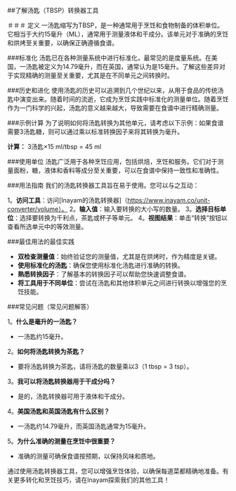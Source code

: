 ##了解汤匙（TBSP）转换器工具

＃＃＃ 定义
一汤匙缩写为TBSP，是一种通常用于烹饪和食物制备的体积单位。它相当于大约15毫升（ML），通常用于测量液体和干成分。该单元对于准确的烹饪和烘烤至关重要，以确保正确遵循食谱。

###标准化
汤匙已在各种测量系统中进行标准化，最常见的是度量系统。在美国，一汤匙被定义为14.79毫升，而在英国，通常认为是15毫升。了解这些差异对于实现精确的测量至关重要，尤其是在不同单元之间转换时。

###历史和进化
使用汤匙的历史可以追溯到几个世纪以来，从用于食品的传统汤匙中演变出来。随着时间的流逝，它成为烹饪实践中标准化的测量单位。随着烹饪作为一门科学的兴起，汤匙的意义越来越大，导致需要在食谱中进行精确测量。

###示例计算
为了说明如何将汤匙转换为其他单元，请考虑以下示例：如果食谱需要3汤匙糖，则可以通过乘以标准转换因子来将其转换为毫升。

**计算：**
3汤匙×15 ml/tbsp = 45 ml

###使用单位
汤匙广泛用于各种烹饪应用，包括烘焙，烹饪和服务。它们对于测量面粉，糖，液体和香料等成分至关重要，可以在食谱中保持一致性和准确性。

###用法指南
我们的汤匙转换器工具旨在易于使用。您可以与之互动：

1。**访问工具**：访问[Inayam的汤匙转换器]（https://www.inayam.co/unit-converter/volume）。
2。**输入值**：输入要转换的大小写的数量。
3。**选择目标单位**：选择要转换为千利点，茶匙或杯子等单元。
4。**视图结果**：单击“转换”按钮以查看所选单元中的等效测量。

###最佳用法的最佳实践
-  **双检查测量值**：始终验证您的测量值，尤其是在烘烤时，作为精度是关键。
-  **使用标准化的汤匙**：确保您使用标准化汤匙进行准确的转换。
-  **熟悉转换因子**：了解基本的转换因子可以帮助您快速调整食谱。
-  **将工具用于不同单位**：尝试在汤匙和其他体积单元之间进行转换以增强您的烹饪技能。

###常见问题（常见问题解答）

1。**什么是毫升的一汤匙？**
- 一汤匙约15毫升。

2。**如何将汤匙转换为茶匙？**
- 要将汤匙转换为茶匙，请将汤匙的数量乘以3（1 tbsp = 3 tsp）。

3。**我可以将汤匙转换器用于干成分吗？**
- 是的，汤匙转换器可用于液体和干成分。

4。**美国汤匙和英国汤匙有什么区别？**
- 一汤匙约14.79毫升，而英国汤匙通常为15毫升。

5。**为什么准确的测量在烹饪中很重要？**
- 准确的测量可确保食谱按预期，以保持风味和质地。

通过使用汤匙转换器工具，您可以增强烹饪体验，以确保每道菜都精确地准备。有关更多转化和烹饪技巧，请在Inayam探索我们的其他工具！